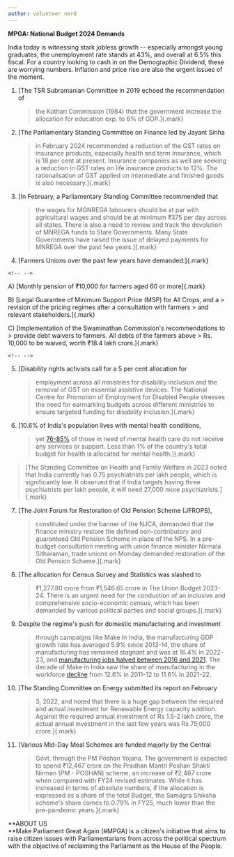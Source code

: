 ```yaml
---
author: volunteer nerd
---
```


**MPGA: National Budget 2024 Demands**

India today is witnessing stark jobless growth -- especially amongst
young graduates, the unemployment rate stands at 43%, and overall at
6.5% this fiscal. For a country looking to cash in on the Demographic
Dividend, these are worrying numbers. Inflation and price rise are also
the urgent issues of the moment.

1.  [The TSR Subramanian Committee in 2019 echoed the recommendation of
    > the Kothari Commission (1984) that the government increase the
    > allocation for education exp. to 6% of GDP.]{.mark}

2.  [The Parliamentary Standing Committee on Finance led by Jayant Sinha
    > in February 2024 recommended a reduction of the GST rates on
    > insurance products, especially health and term insurance, which is
    > 18 per cent at present. Insurance companies as well are seeking a
    > reduction in GST rates on life insurance products to 12%. The
    > rationalisation of GST applied on intermediate and finished goods
    > is also necessary.]{.mark}

3.  [In February, a Parliamentary Standing Committee recommended that
    > the wages for MGNREGA labourers should be at par with agricultural
    > wages and should be at minimum ₹375 per day across all states.
    > There is also a need to review and track the devolution of MNREGA
    > funds to State Governments. Many State Governments have raised the
    > issue of delayed payments for MNREGA over the past few
    > years.]{.mark}

4.  [Farmers Unions over the past few years have demanded:]{.mark}

```{=html}
<!-- -->
```
A)  [Monthly pension of ₹10,000 for farmers aged 60 or more]{.mark}

B)  [Legal Guarantee of Minimum Support Price (MSP) for All Crops, and a
    > revision of the pricing regimes after a consultation with farmers
    > and relevant stakeholders.]{.mark}

C)  [Implementation of the Swaminathan Commission\'s recommendations to
    > provide debt waivers to farmers. All debts of the farmers above
    > Rs. 10,000 to be waived, worth ₹18.4 lakh crore.]{.mark}

```{=html}
<!-- -->
```
5.  [Disability rights activists call for a 5 per cent allocation for
    > employment across all ministries for disability inclusion and the
    > removal of GST on essential assistive devices. The National Centre
    > for Promotion of Employment for Disabled People stresses the need
    > for earmarking budgets across different ministries to ensure
    > targeted funding for disability inclusion.]{.mark}

6.  [10.6% of India's population lives with mental health conditions,
    > yet [76-85%](https://pubmed.ncbi.nlm.nih.gov/15173149/) of those
    > in need of mental health care do not receive any services or
    > support. Less than 1% of the country's total budget for health is
    > allocated for mental health.]{.mark}

> [The Standing Committee on Health and Family Welfare in 2023 noted
> that India currently has 0.75 psychiatrists per lakh people, which is
> significantly low. It observed that if India targets having three
> psychiatrists per lakh people, it will need 27,000 more
> psychiatrists.]{.mark}

7.  [The Joint Forum for Restoration of Old Pension Scheme (JFROPS),
    > constituted under the banner of the NJCA, demanded that the
    > finance ministry restore the defined non-contributory and
    > guaranteed Old Pension Scheme in place of the NPS. In a pre-budget
    > consultation meeting with union finance minister Nirmala
    > Sitharaman, trade unions on Monday demanded restoration of the Old
    > Pension Scheme.]{.mark}

8.  [The allocation for Census Survey and Statistics was slashed to
    > ₹1,277.80 crore from ₹1,546.65 crore in The Union Budget 2023-24.
    > There is an urgent need for the conduction of an inclusive and
    > comprehensive socio-economic census, which has been demanded by
    > various political parties and social groups.]{.mark}

9.  Despite the regime's push for domestic manufacturing and investment
    > through campaigns like Make In India, the manufacturing GDP growth
    > rate has averaged 5.9% since 2013-14, the share of manufacturing
    > has remained stagnant and was at 16.4% in 2022-23, and
    > [manufacturing jobs halved between 2016 and
    > 2021](https://www.financialexpress.com/policy/economy-make-in-india-half-of-manufacturing-jobs-lost-in-five-years-2256758/#:~:text=From%20employing%2051%20million%20people,crisis%20caused%20by%20the%20pandemic.).
    > The decade of Make in India saw the share of manufacturing in the
    > workforce
    > [decline](https://www.livemint.com/opinion/columns/indias-manufacturing-sector-faces-worsening-decline-implications-for-growth-employment-and-income-11686851477882.html#:~:text=Even%20by%20share%20of%20employment,11.6%25%20in%202021%2D22.)
    > from 12.6% in 2011-12 to 11.6% in 2021-22.

10. [The Standing Committee on Energy submitted its report on February
    > 3, 2022, and noted that there is a huge gap between the required
    > and actual investment for Renewable Energy capacity addition.
    > Against the required annual investment of Rs 1.5-2 lakh crore, the
    > actual annual investment in the last few years was Rs 75,000
    > crore.]{.mark}

11. [Various Mid-Day Meal Schemes are funded majorly by the Central
    > Govt. through the PM Poshan Yojana. The government is expected to
    > spend ₹12,467 crore on the Pradhan Mantri Poshan Shakti Nirman
    > (PM - POSHAN) scheme, an increase of ₹2,467 crore when compared
    > with FY24 revised estimates. While it has increased in terms of
    > absolute numbers, if the allocation is expressed as a share of the
    > total Budget, the Samagra Shiksha scheme's share comes to 0.79% in
    > FY25, much lower than the pre-pandemic years.]{.mark}

**ABOUT US\
**Make Parliament Great Again (#MPGA) is a citizen's initiative that
aims to raise citizen issues with Parliamentarians from across the
political spectrum with the objective of reclaiming the Parliament as
the House of the People.
